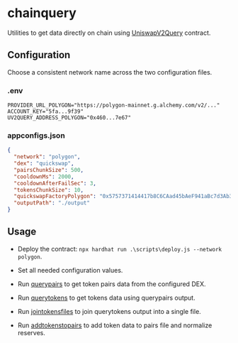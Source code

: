 # chainquery

Utilities to get data directly on chain using [UniswapV2Query](contracts/UniswapV2Query.sol) contract.

## Configuration

Choose a consistent network name across the two configuration files.

### .env

```text
PROVIDER_URL_POLYGON="https://polygon-mainnet.g.alchemy.com/v2/..."
ACCOUNT_KEY="5fa...9f39"
UV2QUERY_ADDRESS_POLYGON="0x460...7e67"
```

### appconfigs.json

```json
{
  "network": "polygon",
  "dex": "quickswap",
  "pairsChunkSize": 500,
  "cooldownMs": 2000,
  "cooldownAfterFailSec": 3,
  "tokensChunkSize": 10,
  "quickswapFactoryPolygon": "0x5757371414417b8C6CAad45bAeF941aBc7d3Ab32",
  "outputPath": "./output"
}
```

## Usage

- Deploy the contract: `npx hardhat run .\scripts\deploy.js --network polygon`.

- Set all needed configuration values.

- Run [querypairs](scripts/query/querypairs.js) to get token pairs data from the configured DEX.

- Run [querytokens](scripts/query/querytokens.js) to get tokens data using querypairs output.

- Run [jointokensfiles](scripts/postproc/jointokensfiles.js) to join querytokens output into a single file.

- Run [addtokenstopairs](scripts/postproc/addtokenstopairs.js) to add token data to pairs file and normalize reserves.
